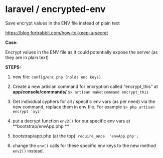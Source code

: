 # laravel / encrypted-env
Save encrypt values in the ENV file instead of plain text


https://blog.fortrabbit.com/how-to-keep-a-secret

**Case:**

Encrypt values in the ENV file as it could potentially expose the server (as they are in plain text)

**STEPS:**

1. new file: 
`config/enc.php (holds enc keys)`

2. Create a new artisian command for encryption called “encrypt_this” at **app/console/commands/**
`$> artisan make:command encrypt_this`

3. Get individual cyphers for all / specific env vars (as per need) via the new command; replace them in env file. For example 
`$> php artisan encrypt 'xyz'`

4. put a decrypt function `env2()` for our specific env vars at **bootstrap/envApp.php **

5. bootstrap/app.php (at the top): 
`require_once  'envApp.php';`

6. change the `env()` calls for these specific env keys to the new method `env2()` instead. 
